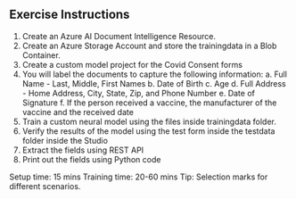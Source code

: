 ## Exercise Instructions
1. Create an Azure AI Document Intelligence Resource. 
2. Create an Azure Storage Account and store the trainingdata in a Blob Container.
3. Create a custom model project for the Covid Consent forms
4. You will label the documents to capture the following information:
   a. Full Name - Last, Middle, First Names
   b. Date of Birth
   c. Age
   d. Full Address - Home Address, City, State, Zip, and Phone Number
   e. Date of Signature
   f. If the person received a vaccine, the manufacturer of the vaccine and the received date
5. Train a custom neural model using the files inside trainingdata folder.
6. Verify the results of the model using the test form inside the testdata folder inside the Studio
7. Extract the fields using REST API
8. Print out the fields using Python code

Setup time: 15 mins
Training time: 20-60 mins 
Tip: Selection marks for different scenarios.
